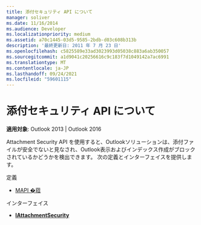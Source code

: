 ```yaml
---
title: 添付セキュリティ API について
manager: soliver
ms.date: 11/16/2014
ms.audience: Developer
ms.localizationpriority: medium
ms.assetid: a70c1445-03d5-9585-2bdb-d03c608b313b
description: '最終更新日: 2011 年 7 月 23 日'
ms.openlocfilehash: c5825589e33ad3023993d05038c883a6ab350057
ms.sourcegitcommit: a1d9041c20256616c9c183f7d1049142a7ac6991
ms.translationtype: MT
ms.contentlocale: ja-JP
ms.lasthandoff: 09/24/2021
ms.locfileid: "59601115"
---
```

# <a name="about-the-attachment-security-api"></a>添付セキュリティ API について

  
  
**適用対象**: Outlook 2013 | Outlook 2016 
  
Attachment Security API を使用すると、Outlookソリューションは、添付ファイルが安全でないと見なされ、Outlook表示およびインデックス作成がブロックされているかどうかを検出できます。 次の定義とインターフェイスを提供します。
  
定義
  
- [MAPI �萔](mapi-constants.md)
    
インターフェイス
  
- **[IAttachmentSecurity](iattachmentsecurityiunknown.md)**
    

